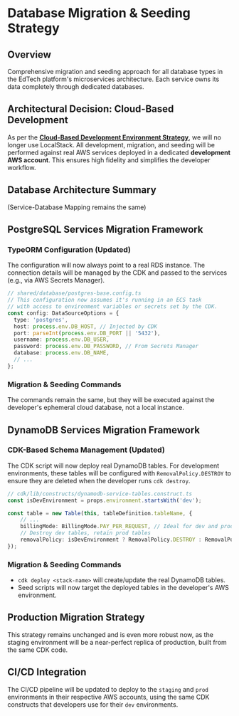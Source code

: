 # Database Migration & Seeding Strategy

## Overview
Comprehensive migration and seeding approach for all database types in the EdTech platform's microservices architecture. Each service owns its data completely through dedicated databases.

## Architectural Decision: Cloud-Based Development

As per the **[Cloud-Based Development Environment Strategy](./cloud-development-environment-strategy.md)**, we will no longer use LocalStack. All development, migration, and seeding will be performed against real AWS services deployed in a dedicated **development AWS account**. This ensures high fidelity and simplifies the developer workflow.

## Database Architecture Summary
(Service-Database Mapping remains the same)

## PostgreSQL Services Migration Framework

### TypeORM Configuration (Updated)
The configuration will now always point to a real RDS instance. The connection details will be managed by the CDK and passed to the services (e.g., via AWS Secrets Manager).

```typescript
// shared/database/postgres-base.config.ts
// This configuration now assumes it's running in an ECS task
// with access to environment variables or secrets set by the CDK.
const config: DataSourceOptions = {
  type: 'postgres',
  host: process.env.DB_HOST, // Injected by CDK
  port: parseInt(process.env.DB_PORT || '5432'),
  username: process.env.DB_USER,
  password: process.env.DB_PASSWORD, // From Secrets Manager
  database: process.env.DB_NAME,
  // ...
};
```

### Migration & Seeding Commands
The commands remain the same, but they will be executed against the developer's ephemeral cloud database, not a local instance.

## DynamoDB Services Migration Framework

### CDK-Based Schema Management (Updated)
The CDK script will now deploy real DynamoDB tables. For development environments, these tables will be configured with `RemovalPolicy.DESTROY` to ensure they are deleted when the developer runs `cdk destroy`.

```typescript
// cdk/lib/constructs/dynamodb-service-tables.construct.ts
const isDevEnvironment = props.environment.startsWith('dev');

const table = new Table(this, tableDefinition.tableName, {
    // ...
    billingMode: BillingMode.PAY_PER_REQUEST, // Ideal for dev and prod
    // Destroy dev tables, retain prod tables
    removalPolicy: isDevEnvironment ? RemovalPolicy.DESTROY : RemovalPolicy.RETAIN,
});
```

### Migration & Seeding Commands
-   `cdk deploy <stack-name>` will create/update the real DynamoDB tables.
-   Seed scripts will now target the deployed tables in the developer's AWS environment.

## Production Migration Strategy
This strategy remains unchanged and is even more robust now, as the staging environment will be a near-perfect replica of production, built from the same CDK code.

## CI/CD Integration
The CI/CD pipeline will be updated to deploy to the `staging` and `prod` environments in their respective AWS accounts, using the same CDK constructs that developers use for their `dev` environments.